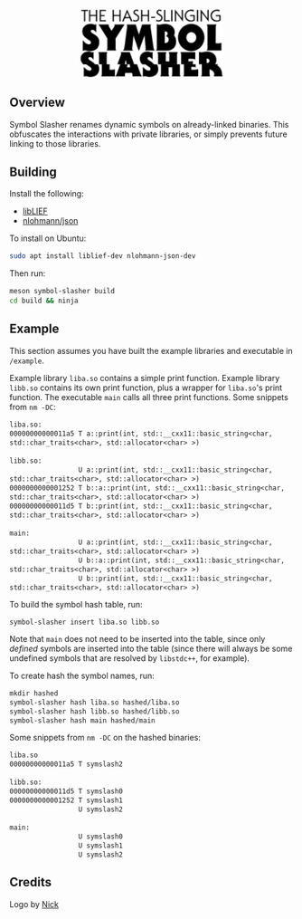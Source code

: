 <div align="center">
  <img src="logo.svg" width="50%" height="auto">
</div>

## Overview
Symbol Slasher renames dynamic symbols on already-linked binaries.
This obfuscates the interactions with private libraries, or simply prevents future linking to those libraries.

## Building
Install the following:
* [libLIEF](https://github.com/lief-project/lief)
* [nlohmann/json](https://github.com/nlohmann/json)

To install on Ubuntu:
```bash
sudo apt install liblief-dev nlohmann-json-dev
```
Then run:
```bash
meson symbol-slasher build
cd build && ninja
```
## Example
This section assumes you have built the example libraries and executable in `/example`.

Example library `liba.so` contains a simple print function.  Example library `libb.so` contains its own print function, plus a wrapper for `liba.so`'s print function.  The executable `main` calls all three print functions.  Some snippets from `nm -DC`:
```
liba.so:
00000000000011a5 T a::print(int, std::__cxx11::basic_string<char, std::char_traits<char>, std::allocator<char> >)

libb.so:
                 U a::print(int, std::__cxx11::basic_string<char, std::char_traits<char>, std::allocator<char> >)
0000000000001252 T b::a::print(int, std::__cxx11::basic_string<char, std::char_traits<char>, std::allocator<char> >)
00000000000011d5 T b::print(int, std::__cxx11::basic_string<char, std::char_traits<char>, std::allocator<char> >)

main:
                 U a::print(int, std::__cxx11::basic_string<char, std::char_traits<char>, std::allocator<char> >)
                 U b::a::print(int, std::__cxx11::basic_string<char, std::char_traits<char>, std::allocator<char> >)
                 U b::print(int, std::__cxx11::basic_string<char, std::char_traits<char>, std::allocator<char> >)
```

To build the symbol hash table, run:
```
symbol-slasher insert liba.so libb.so
```
Note that `main` does not need to be inserted into the table, since only *defined* symbols are inserted into the table (since there will always be some undefined symbols that are resolved by `libstdc++`, for example).

To create hash the symbol names, run:
```
mkdir hashed
symbol-slasher hash liba.so hashed/liba.so
symbol-slasher hash libb.so hashed/libb.so
symbol-slasher hash main hashed/main
```

Some snippets from `nm -DC` on the hashed binaries:
```
liba.so
00000000000011a5 T symslash2

libb.so:
00000000000011d5 T symslash0
0000000000001252 T symslash1
                 U symslash2
                 
main:
                 U symslash0
                 U symslash1
                 U symslash2
```

## Credits
Logo by [Nick](https://github.com/nickells)

